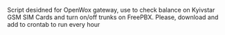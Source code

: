 Script desidned for OpenWox gateway, use to check balance on Kyivstar GSM SIM Cards and turn on/off trunks on FreePBX.
Please, download and add to crontab to run every hour
